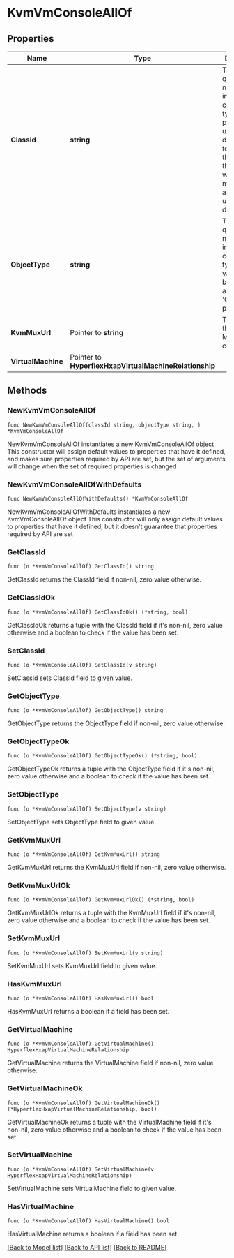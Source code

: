 # KvmVmConsoleAllOf

## Properties

Name | Type | Description | Notes
------------ | ------------- | ------------- | -------------
**ClassId** | **string** | The fully-qualified name of the instantiated, concrete type. This property is used as a discriminator to identify the type of the payload when marshaling and unmarshaling data. | [default to "kvm.VmConsole"]
**ObjectType** | **string** | The fully-qualified name of the instantiated, concrete type. The value should be the same as the &#39;ClassId&#39; property. | [default to "kvm.VmConsole"]
**KvmMuxUrl** | Pointer to **string** | The URL of the KVM MUX to connect to. | [optional] [readonly] 
**VirtualMachine** | Pointer to [**HyperflexHxapVirtualMachineRelationship**](hyperflex.HxapVirtualMachine.Relationship.md) |  | [optional] 

## Methods

### NewKvmVmConsoleAllOf

`func NewKvmVmConsoleAllOf(classId string, objectType string, ) *KvmVmConsoleAllOf`

NewKvmVmConsoleAllOf instantiates a new KvmVmConsoleAllOf object
This constructor will assign default values to properties that have it defined,
and makes sure properties required by API are set, but the set of arguments
will change when the set of required properties is changed

### NewKvmVmConsoleAllOfWithDefaults

`func NewKvmVmConsoleAllOfWithDefaults() *KvmVmConsoleAllOf`

NewKvmVmConsoleAllOfWithDefaults instantiates a new KvmVmConsoleAllOf object
This constructor will only assign default values to properties that have it defined,
but it doesn't guarantee that properties required by API are set

### GetClassId

`func (o *KvmVmConsoleAllOf) GetClassId() string`

GetClassId returns the ClassId field if non-nil, zero value otherwise.

### GetClassIdOk

`func (o *KvmVmConsoleAllOf) GetClassIdOk() (*string, bool)`

GetClassIdOk returns a tuple with the ClassId field if it's non-nil, zero value otherwise
and a boolean to check if the value has been set.

### SetClassId

`func (o *KvmVmConsoleAllOf) SetClassId(v string)`

SetClassId sets ClassId field to given value.


### GetObjectType

`func (o *KvmVmConsoleAllOf) GetObjectType() string`

GetObjectType returns the ObjectType field if non-nil, zero value otherwise.

### GetObjectTypeOk

`func (o *KvmVmConsoleAllOf) GetObjectTypeOk() (*string, bool)`

GetObjectTypeOk returns a tuple with the ObjectType field if it's non-nil, zero value otherwise
and a boolean to check if the value has been set.

### SetObjectType

`func (o *KvmVmConsoleAllOf) SetObjectType(v string)`

SetObjectType sets ObjectType field to given value.


### GetKvmMuxUrl

`func (o *KvmVmConsoleAllOf) GetKvmMuxUrl() string`

GetKvmMuxUrl returns the KvmMuxUrl field if non-nil, zero value otherwise.

### GetKvmMuxUrlOk

`func (o *KvmVmConsoleAllOf) GetKvmMuxUrlOk() (*string, bool)`

GetKvmMuxUrlOk returns a tuple with the KvmMuxUrl field if it's non-nil, zero value otherwise
and a boolean to check if the value has been set.

### SetKvmMuxUrl

`func (o *KvmVmConsoleAllOf) SetKvmMuxUrl(v string)`

SetKvmMuxUrl sets KvmMuxUrl field to given value.

### HasKvmMuxUrl

`func (o *KvmVmConsoleAllOf) HasKvmMuxUrl() bool`

HasKvmMuxUrl returns a boolean if a field has been set.

### GetVirtualMachine

`func (o *KvmVmConsoleAllOf) GetVirtualMachine() HyperflexHxapVirtualMachineRelationship`

GetVirtualMachine returns the VirtualMachine field if non-nil, zero value otherwise.

### GetVirtualMachineOk

`func (o *KvmVmConsoleAllOf) GetVirtualMachineOk() (*HyperflexHxapVirtualMachineRelationship, bool)`

GetVirtualMachineOk returns a tuple with the VirtualMachine field if it's non-nil, zero value otherwise
and a boolean to check if the value has been set.

### SetVirtualMachine

`func (o *KvmVmConsoleAllOf) SetVirtualMachine(v HyperflexHxapVirtualMachineRelationship)`

SetVirtualMachine sets VirtualMachine field to given value.

### HasVirtualMachine

`func (o *KvmVmConsoleAllOf) HasVirtualMachine() bool`

HasVirtualMachine returns a boolean if a field has been set.


[[Back to Model list]](../README.md#documentation-for-models) [[Back to API list]](../README.md#documentation-for-api-endpoints) [[Back to README]](../README.md)


